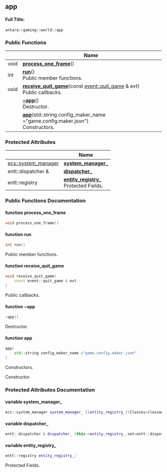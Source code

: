 

## app

#### Full Title:
```
antara::gaming::world::app
```















### Public Functions

|                | Name           |
| -------------- | -------------- |
| void | **[process_one_frame](Classes/classantara_1_1gaming_1_1world_1_1app.md#function-process_one_frame)**()  |
| int | **[run](Classes/classantara_1_1gaming_1_1world_1_1app.md#function-run)**() <br>Public member functions.  |
| void | **[receive_quit_game](Classes/classantara_1_1gaming_1_1world_1_1app.md#function-receive_quit_game)**(const [event::quit_game](Classes/structantara_1_1gaming_1_1event_1_1quit__game.md) & evt) <br>Public callbacks.  |
|  | **[~app](Classes/classantara_1_1gaming_1_1world_1_1app.md#function-~app)**() <br>Destructor.  |
|  | **[app](Classes/classantara_1_1gaming_1_1world_1_1app.md#function-app)**(std::string config_maker_name ="game.config.maker.json") <br>Constructors.  |



### Protected Attributes

|                | Name           |
| -------------- | -------------- |
| [ecs::system_manager](Classes/classantara_1_1gaming_1_1ecs_1_1system__manager.md) | **[system_manager_](Classes/classantara_1_1gaming_1_1world_1_1app.md#variable-system_manager_)**  |
| entt::dispatcher & | **[dispatcher_](Classes/classantara_1_1gaming_1_1world_1_1app.md#variable-dispatcher_)**  |
| entt::registry | **[entity_registry_](Classes/classantara_1_1gaming_1_1world_1_1app.md#variable-entity_registry_)** <br>Protected Fields.  |










### Public Functions Documentation

#### function process_one_frame

```cpp
void process_one_frame()
```




























#### function run

```cpp
int run()
```

Public member functions. 



























#### function receive_quit_game

```cpp
void receive_quit_game(
    const event::quit_game & evt
)
```

Public callbacks. 



























#### function ~app

```cpp
~app()
```

Destructor. 



























#### function app

```cpp
app(
    std::string config_maker_name ="game.config.maker.json"
)
```

Constructors. 

























Constructor. 





### Protected Attributes Documentation

#### variable system_manager_

```cpp
ecs::system_manager system_manager_ {[entity_registry_](Classes/classantara_1_1gaming_1_1world_1_1app.md#variable-entity_registry_)};
```




























#### variable dispatcher_

```cpp
entt::dispatcher & dispatcher_ {this->entity_registry_.set<entt::dispatcher>()};
```




























#### variable entity_registry_

```cpp
entt::registry entity_registry_;
```

Protected Fields. 




































